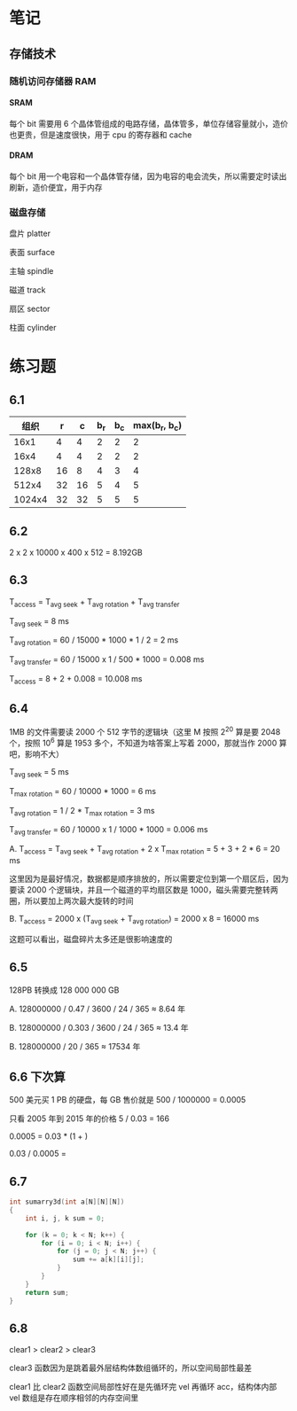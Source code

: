 # 笔记

## 存储技术

### 随机访问存储器 RAM

#### SRAM

每个 bit 需要用 6 个晶体管组成的电路存储，晶体管多，单位存储容量就小，造价也更贵，但是速度很快，用于 cpu 的寄存器和 cache

#### DRAM

每个 bit 用一个电容和一个晶体管存储，因为电容的电会流失，所以需要定时读出刷新，造价便宜，用于内存

### 磁盘存储

盘片 platter

表面 surface

主轴 spindle

磁道 track

扇区 sector

柱面 cylinder



# 练习题

## 6.1

| 组织   | r    | c    | b<sub>r</sub> | b<sub>c</sub> | max(b<sub>r</sub>, b<sub>c</sub>) |
| ------ | ---- | ---- | ------------- | ------------- | --------------------------------- |
| 16x1   | 4    | 4    | 2             | 2             | 2                                 |
| 16x4   | 4    | 4    | 2             | 2             | 2                                 |
| 128x8  | 16   | 8    | 4             | 3             | 4                                 |
| 512x4  | 32   | 16   | 5             | 4             | 5                                 |
| 1024x4 | 32   | 32   | 5             | 5             | 5                                 |



## 6.2

2 x 2 x 10000 x 400 x 512 = 8.192GB



## 6.3

T<sub>access</sub> = T<sub>avg seek</sub> + T<sub>avg rotation</sub> + T<sub>avg transfer</sub>

T<sub>avg seek</sub> = 8 ms

T<sub>avg rotation</sub></sub> = 60 / 15000  * 1000 * 1 / 2  = 2 ms

T<sub>avg transfer</sub> = 60 / 15000 x 1 / 500 * 1000 = 0.008 ms

T<sub>access</sub> = 8 + 2 + 0.008 = 10.008 ms



## 6.4

1MB 的文件需要读 2000 个 512 字节的逻辑块（这里 M 按照 2<sup>20</sup> 算是要 2048 个，按照 10<sup>6</sup> 算是 1953 多个，不知道为啥答案上写着 2000，那就当作 2000 算吧，影响不大）



T<sub>avg seek</sub> = 5 ms

T<sub>max rotation</sub> = 60 / 10000 * 1000 = 6 ms

T<sub>avg rotation</sub> = 1 / 2 * T<sub>max rotation</sub> = 3 ms

T<sub>avg transfer</sub> = 60 / 10000 x 1 / 1000 * 1000 = 0.006 ms



A. T<sub>access</sub> = T<sub>avg seek</sub> + T<sub>avg rotation</sub> + 2 x T<sub>max rotation</sub> = 5 + 3 + 2 * 6 = 20 ms

这里因为是最好情况，数据都是顺序排放的，所以需要定位到第一个扇区后，因为要读 2000 个逻辑块，并且一个磁道的平均扇区数是 1000，磁头需要完整转两圈，所以要加上两次最大旋转的时间

B. T<sub>access</sub> = 2000 x (T<sub>avg seek</sub> + T<sub>avg rotation</sub>) = 2000 x 8 = 16000 ms

这题可以看出，磁盘碎片太多还是很影响速度的



## 6.5

128PB 转换成 128 000 000 GB

A. 128000000 / 0.47 / 3600 / 24 / 365 ≈ 8.64 年

B. 128000000 / 0.303 / 3600 / 24 / 365  ≈ 13.4 年

B. 128000000 / 20 / 365 ≈ 17534 年



## 6.6 下次算

500 美元买 1 PB 的硬盘，每 GB 售价就是 500 / 1000000 = 0.0005

只看 2005 年到 2015 年的价格 5 / 0.03 = 166

0.0005 = 0.03 * (1 + )

0.03 / 0.0005 = 



## 6.7

```c
int sumarry3d(int a[N][N][N])
{
    int i, j, k sum = 0;
    
    for (k = 0; k < N; k++) {
    	for (i = 0; i < N; i++) {
        	for (j = 0; j < N; j++) {
        		sum += a[k][i][j];
    		}
    	}
    }
    return sum;
}
```



## 6.8

clear1 > clear2 > clear3

clear3 函数因为是跳着最外层结构体数组循环的，所以空间局部性最差

clear1 比 clear2 函数空间局部性好在是先循环完 vel 再循环 acc，结构体内部 vel 数组是存在顺序相邻的内存空间里



